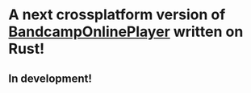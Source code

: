 # A next crossplatform version of [BandcampOnlinePlayer](https://github.com/LaineZ/BandcampOnlinePlayer) written on Rust!
## In development!